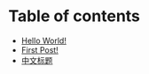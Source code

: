 # Table of contents

* [Hello World!](README.md)
* [First Post!](first-post.md)
* [中文标题](zhong-wen-biao-ti.md)

